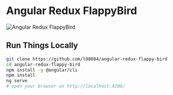 Angular Redux FlappyBird
=========================================================================

![Angular Redux FlappyBird](resouces/flappybird.gif)

Run Things Locally
------------------

```bash
git clone https://github.com/l08084/angular-redux-flappy-bird
cd angular-redux-flappy-bird
npm install -g @angular/cli
npm install
ng serve
# open your browser on http://localhost:4200/
```
